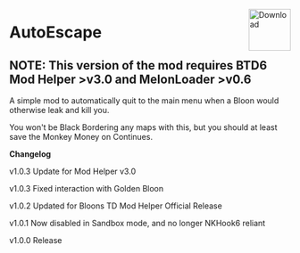<a href="https://github.com/doombubbles/auto-escape/releases/latest/download/AutoEscape.dll"><img align="right" alt="Download" height="75" src="https://github.com/doombubbles/BTD6-Mods/blob/main/download.png?raw=true"></a>

# AutoEscape

## NOTE: This version of the mod requires BTD6 Mod Helper >v3.0 and MelonLoader >v0.6

A simple mod to automatically quit to the main menu when a Bloon would otherwise leak and kill you.

You won't be Black Bordering any maps with this, but you should at least save the Monkey Money on Continues.


**Changelog**

v1.0.3 Update for Mod Helper v3.0

v1.0.3 Fixed interaction with Golden Bloon

v1.0.2 Updated for Bloons TD Mod Helper Official Release

v1.0.1 Now disabled in Sandbox mode, and no longer NKHook6 reliant

v1.0.0 Release

